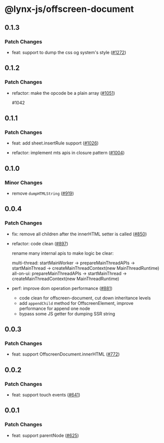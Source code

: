 # @lynx-js/offscreen-document

## 0.1.3

### Patch Changes

- feat: support to dump the css og system's style ([#1272](https://github.com/lynx-family/lynx-stack/pull/1272))

## 0.1.2

### Patch Changes

- refactor: make the opcode be a plain array ([#1051](https://github.com/lynx-family/lynx-stack/pull/1051))

  #1042

## 0.1.1

### Patch Changes

- feat: add sheet.insertRule support ([#1026](https://github.com/lynx-family/lynx-stack/pull/1026))

- refactor: implement mts apis in closure pattern ([#1004](https://github.com/lynx-family/lynx-stack/pull/1004))

## 0.1.0

### Minor Changes

- remove `dumpHTMLString` ([#919](https://github.com/lynx-family/lynx-stack/pull/919))

## 0.0.4

### Patch Changes

- fix: remove all children after the innerHTML setter is called ([#850](https://github.com/lynx-family/lynx-stack/pull/850))

- refactor: code clean ([#897](https://github.com/lynx-family/lynx-stack/pull/897))

  rename many internal apis to make logic be clear:

  multi-thread: startMainWorker -> prepareMainThreadAPIs -> startMainThread -> createMainThreadContext(new MainThreadRuntime)
  all-on-ui: prepareMainThreadAPIs -> startMainThread -> createMainThreadContext(new MainThreadRuntime)

- perf: improve dom operation performance ([#881](https://github.com/lynx-family/lynx-stack/pull/881))

  - code clean for offscreen-document, cut down inheritance levels
  - add `appendChild` method for OffscreenElement, improve performance for append one node
  - bypass some JS getter for dumping SSR string

## 0.0.3

### Patch Changes

- feat: support OffscreenDocument.innerHTML ([#772](https://github.com/lynx-family/lynx-stack/pull/772))

## 0.0.2

### Patch Changes

- feat: support touch events ([#641](https://github.com/lynx-family/lynx-stack/pull/641))

## 0.0.1

### Patch Changes

- feat: support parentNode ([#625](https://github.com/lynx-family/lynx-stack/pull/625))
